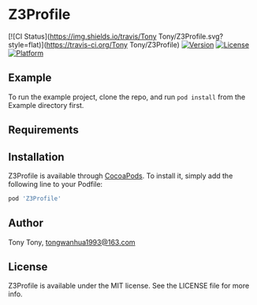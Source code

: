 # Z3Profile

[![CI Status](https://img.shields.io/travis/Tony Tony/Z3Profile.svg?style=flat)](https://travis-ci.org/Tony Tony/Z3Profile)
[![Version](https://img.shields.io/cocoapods/v/Z3Profile.svg?style=flat)](https://cocoapods.org/pods/Z3Profile)
[![License](https://img.shields.io/cocoapods/l/Z3Profile.svg?style=flat)](https://cocoapods.org/pods/Z3Profile)
[![Platform](https://img.shields.io/cocoapods/p/Z3Profile.svg?style=flat)](https://cocoapods.org/pods/Z3Profile)

## Example

To run the example project, clone the repo, and run `pod install` from the Example directory first.

## Requirements

## Installation

Z3Profile is available through [CocoaPods](https://cocoapods.org). To install
it, simply add the following line to your Podfile:

```ruby
pod 'Z3Profile'
```

## Author

Tony Tony, tongwanhua1993@163.com

## License

Z3Profile is available under the MIT license. See the LICENSE file for more info.
